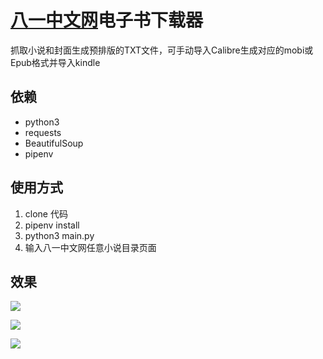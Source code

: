 # [八一中文网](https://www.zwdu.com/)电子书下载器


抓取小说和封面生成预排版的TXT文件，可手动导入Calibre生成对应的mobi或Epub格式并导入kindle

## 依赖
- python3
- requests
- BeautifulSoup
- pipenv

## 使用方式

1. clone 代码
2. pipenv install
3. python3 main.py
4. 输入八一中文网任意小说目录页面

## 效果

![](https://raw.githubusercontent.com/lybc/zwdu-downloader/master/imgs/WX20181019-174835%402x.png)


![](https://raw.githubusercontent.com/lybc/zwdu-downloader/master/imgs/WechatIMG19.jpeg)

![](https://raw.githubusercontent.com/lybc/zwdu-downloader/master/imgs/WechatIMG20.jpeg)